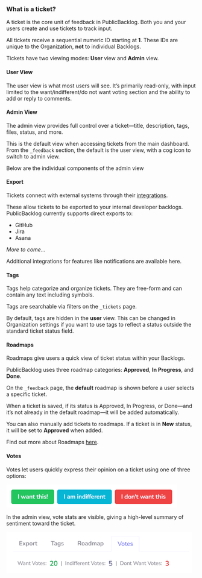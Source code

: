 ### **What is a ticket?**

A ticket is the core unit of feedback in PublicBacklog. Both you and your users create and use tickets to track input.

All tickets receive a sequential numeric ID starting at **1**. These IDs are unique to the Organization, **not** to individual Backlogs.

Tickets have two viewing modes: **User** view and **Admin** view.

#### **User View**

The user view is what most users will see. It’s primarily read-only, with input limited to the want/indifferent/do not want voting section and the ability to add or reply to comments.

#### **Admin View**

The admin view provides full control over a ticket—title, description, tags, files, status, and more.

This is the default view when accessing tickets from the main dashboard. From the `_feedback` section, the default is the user view, with a cog icon to switch to admin view.

Below are the individual components of the admin view

#### **Export**

Tickets connect with external systems through their [integrations](/).

These allow tickets to be exported to your internal developer backlogs. PublicBacklog currently supports direct exports to:

*   GitHub
*   Jira
*   Asana

_More to come..._

Additional integrations for features like notifications are available here.

#### Tags

Tags help categorize and organize tickets. They are free-form and can contain any text including symbols.

Tags are searchable via filters on the `_tickets` page.

By default, tags are hidden in the **user** view. This can be changed in Organization settings if you want to use tags to reflect a status outside the standard ticket status field.

#### Roadmaps

Roadmaps give users a quick view of ticket status within your Backlogs.

PublicBacklog uses three roadmap categories: **Approved**, **In Progress**, and **Done**.

On the `_feedback` page, the **default** roadmap is shown before a user selects a specific ticket.

When a ticket is saved, if its status is Approved, In Progress, or Done—and it’s not already in the default roadmap—it will be added automatically.

You can also manually add tickets to roadmaps. If a ticket is in **New** status, it will be set to **Approved** when added.

Find out more about Roadmaps [here](/roadmaps/).

#### Votes

Votes let users quickly express their opinion on a ticket using one of three options:

![Voting Buttons](image.png)

In the admin view, vote stats are visible, giving a high-level summary of sentiment toward the ticket.

![Admin Stats View](image-1.png)

